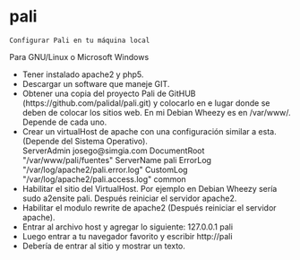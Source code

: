 pali
====
    Configurar Pali en tu máquina local
Para GNU/Linux o Microsoft Windows 
<ul>
<li>Tener instalado apache2 y php5.</li>
<li>Descargar un software que maneje GIT.</li>
<li>Obtener una copia del proyecto Pali de GitHUB (https://github.com/palidal/pali.git) y colocarlo en e lugar donde se deben de colocar los sitios web. En mi Debian Wheezy es en /var/www/. Depende de cada uno.</li>
<li>Crear un virtualHost de apache con una configuración similar a esta. (Depende del Sistema Operativo).</li>
<VirtualHost *:80>
    ServerAdmin josego@simgia.com
    DocumentRoot "/var/www/pali/fuentes"
    ServerName pali
    ErrorLog "/var/log/apache2/pali.error.log"
    CustomLog "/var/log/apache2/pali.access.log" common
</VirtualHost>
<li>Habilitar el sitio del VirtualHost. Por ejemplo en Debian Wheezy sería sudo a2ensite pali. Después reiniciar el servidor apache2.</li>
<li>Habilitar el modulo rewrite de apache2 (Después reiniciar el servidor apache).</li>
<li>Entrar al archivo host y agregar lo siguiente: 
127.0.0.1 pali</li>
<li>Luego entrar a tu navegador favorito y escribir http://pali</li>
<li>Debería de entrar al sitio y mostrar un texto.</li>
</ul>
